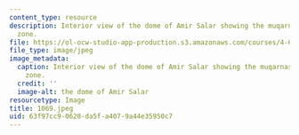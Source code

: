 ```yaml
---
content_type: resource
description: Interior view of the dome of Amir Salar showing the muqarnased transitional
  zone.
file: https://ol-ocw-studio-app-production.s3.amazonaws.com/courses/4-615-the-architecture-of-cairo-spring-2002/63f97cc90628da5fa4079a44e35950c7_1069.jpeg
file_type: image/jpeg
image_metadata:
  caption: Interior view of the dome of Amir Salar showing the muqarnased transitional
    zone.
  credit: ''
  image-alt: the dome of Amir Salar
resourcetype: Image
title: 1069.jpeg
uid: 63f97cc9-0628-da5f-a407-9a44e35950c7
---
```

